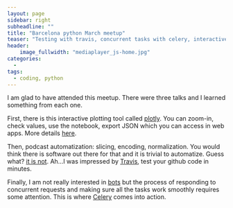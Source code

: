 ```yaml
---
layout: page
sidebar: right
subheadline: ""
title: "Barcelona python March meetup"
teaser: "Testing with travis, concurrent tasks with celery, interactive plotting with plotly..."
header:
    image_fullwidth: "mediaplayer_js-home.jpg"
categories:
  - 
tags:
  - coding, python
--- 
```


I am glad to have attended this meetup. There were three talks and I learned something from each one. 

First, there is this interactive plotting tool called [plotly][4]. You can zoom-in, check values, use the notebook, export JSON which you can access in web apps. More details [here][1]. 

Then, podcast automatization: slicing, encoding, normalization. You would think there is software out there for that and it is trivial to automatize. Guess what? [it is not][2]. Ah...I was impressed by [Travis][5], test your github code in minutes.

Finally, I am not really interested in [bots][3] but the process of responding to concurrent requests and making sure all the tasks work smoothly requires some attention. This is where [Celery][6] comes into action.

 [1]: https://www.slideshare.net/GiovanniPerna2/meetup-73248476
 [2]: https://github.com/dacacioa/appu-slides
 [3]: https://github.com/xorduna/celerybot/blob/master/slides/celery_powered_bots.pdf
 [4]: https://plot.ly/
 [5]: https://travis-ci.org/
 [6]: http://www.celeryproject.org/
 [7]: #
 [8]: #
 [9]: #
 [10]: #